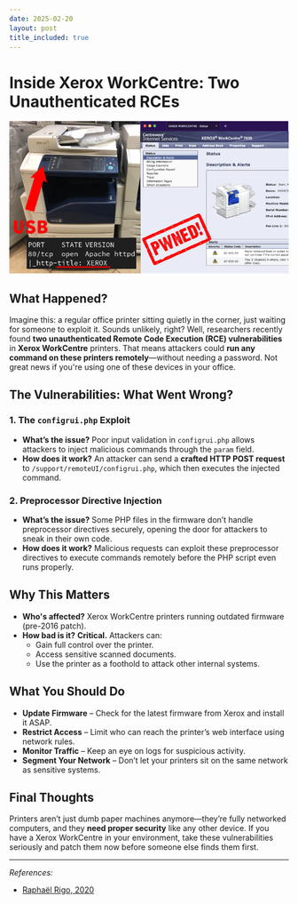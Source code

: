 ```yaml
---
date: 2025-02-20
layout: post
title_included: true
---
```


# Inside Xerox WorkCentre: Two Unauthenticated RCEs  
![Xerox WorkCentre Vulnerability](../static/xerox.png)  

## What Happened?  
Imagine this: a regular office printer sitting quietly in the corner, just waiting for someone to exploit it. Sounds unlikely, right? Well, researchers recently found **two unauthenticated Remote Code Execution (RCE) vulnerabilities** in **Xerox WorkCentre** printers. That means attackers could **run any command on these printers remotely**—without needing a password. Not great news if you're using one of these devices in your office.  

## The Vulnerabilities: What Went Wrong?  

### 1. The `configrui.php` Exploit
- **What’s the issue?** Poor input validation in `configrui.php` allows attackers to inject malicious commands through the `param` field.  
- **How does it work?** An attacker can send a **crafted HTTP POST request** to `/support/remoteUI/configrui.php`, which then executes the injected command.  

### 2. Preprocessor Directive Injection
- **What’s the issue?** Some PHP files in the firmware don’t handle preprocessor directives securely, opening the door for attackers to sneak in their own code.  
- **How does it work?** Malicious requests can exploit these preprocessor directives to execute commands remotely before the PHP script even runs properly.  

## Why This Matters  
- **Who's affected?** Xerox WorkCentre printers running outdated firmware (pre-2016 patch).  
- **How bad is it?** **Critical.** Attackers can:
  - Gain full control over the printer.
  - Access sensitive scanned documents.
  - Use the printer as a foothold to attack other internal systems.  

## What You Should Do  
- **Update Firmware** – Check for the latest firmware from Xerox and install it ASAP.  
- **Restrict Access** – Limit who can reach the printer’s web interface using network rules.  
- **Monitor Traffic** – Keep an eye on logs for suspicious activity.  
- **Segment Your Network** – Don’t let your printers sit on the same network as sensitive systems.  

## Final Thoughts  
Printers aren’t just dumb paper machines anymore—they’re fully networked computers, and they **need proper security** like any other device. If you have a Xerox WorkCentre in your environment, take these vulnerabilities seriously and patch them now before someone else finds them first.  

---  

*References:*  
- [Raphaël Rigo, 2020](https://airbus-seclab.github.io/xerox/INFILTRATE2020-RIGO-Xerox-final.pdf)  
